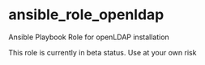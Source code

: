 # ansible_role_openldap
Ansible Playbook Role for openLDAP installation

This role is currently in beta status. Use at your own risk
